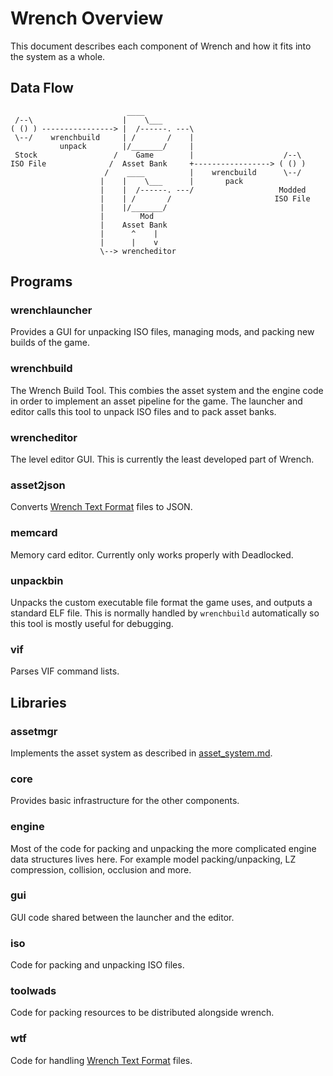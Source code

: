 # Wrench Overview

This document describes each component of Wrench and how it fits into the system as a whole.

## Data Flow

```
                          ____                                     
 /--\                    |    \___                                 
( () ) ----------------> |  /------. ---\                          
 \--/    wrenchbuild     | /       /    |                          
           unpack        |/_______/     |                          
 Stock                 /    Game        |                    /--\  
ISO File              /  Asset Bank     +-----------------> ( () ) 
                     /    ____          |    wrencbuild      \--/  
                    |    |    \___      |       pack               
                    |    |  /------. ---/                   Modded 
                    |    | /       /                       ISO File
                    |    |/_______/                                
                    |        Mod                                   
                    |    Asset Bank                                
                    |      ^    |                                  
                    |      |    v                                  
                    \--> wrencheditor                              
```

## Programs

### wrenchlauncher

Provides a GUI for unpacking ISO files, managing mods, and packing new builds of the game.

### wrenchbuild

The Wrench Build Tool. This combies the asset system and the engine code in order to implement an asset pipeline for the game. The launcher and editor calls this tool to unpack ISO files and to pack asset banks.

### wrencheditor

The level editor GUI. This is currently the least developed part of Wrench.

### asset2json

Converts [Wrench Text Format](wrench_text_format.md) files to JSON.

### memcard

Memory card editor. Currently only works properly with Deadlocked.

### unpackbin

Unpacks the custom executable file format the game uses, and outputs a standard ELF file. This is normally handled by `wrenchbuild` automatically so this tool is mostly useful for debugging.

### vif

Parses VIF command lists.

## Libraries

### assetmgr

Implements the asset system as described in [asset_system.md](asset_system.md).

### core

Provides basic infrastructure for the other components.

### engine

Most of the code for packing and unpacking the more complicated engine data structures lives here. For example model packing/unpacking, LZ compression, collision, occlusion and more.

### gui

GUI code shared between the launcher and the editor.

### iso

Code for packing and unpacking ISO files.

### toolwads

Code for packing resources to be distributed alongside wrench.

### wtf

Code for handling [Wrench Text Format](wrench_text_format.md) files.
